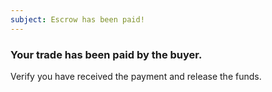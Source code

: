 ```yaml
---
subject: Escrow has been paid!
---
```

### Your trade has been paid by the buyer.
Verify you have received the payment and release the funds.